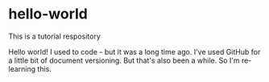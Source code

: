 # hello-world
This is a tutorial respository

Hello world!
I used to code - but it was a long time ago.
I've used GitHub for a little bit of document versioning.
But that's also been a while.
So I'm re-learning this.
